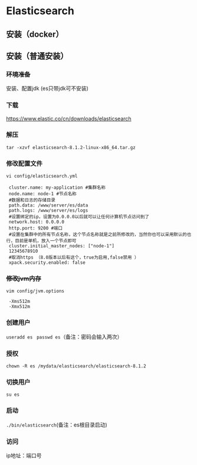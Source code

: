 # Elasticsearch

## 安装（docker）

## 安装（普通安装）

### ~~环境准备~~

安装、配置jdk (es只带jdk可不安装)

### 下载

https://www.elastic.co/cn/downloads/elasticsearch

### 解压

 `tar -xzvf elasticsearch-8.1.2-linux-x86_64.tar.gz`

### 修改配置文件

`vi config/elasticsearch.yml`

```properties
 cluster.name: my-application #集群名称
 node.name: node-1 #节点名称
 #数据和日志的存储目录
 path.data: /www/server/es/data
 path.logs: /www/server/es/logs
 #设置绑定的ip，设置为0.0.0.0以后就可以让任何计算机节点访问到了
 network.host: 0.0.0.0
 http.port: 9200 #端口
 #设置在集群中的所有节点名称，这个节点名称就是之前所修改的，当然你也可以采用默认的也行，目前是单机，放入一个节点即可
 cluster.initial_master_nodes: ["node-1"]
 12345678910
 #取消https （8.0版本以后有这个，true为启用,false禁用 ）
 xpack.security.enabled: false
```

### ~~修改jvm内存~~

`vim config/jvm.options`

```properties
 -Xms512m
 -Xmx512m
```

### 创建用户

`useradd es`
` passwd es`（备注：密码会输入两次）

### 授权

`chown -R es /mydata/elasticsearch/elasticsearch-8.1.2`

### 切换用户

`su es`

### 启动

`./bin/elasticsearch`(备注：es根目录启动)

### 访问

ip地址：端口号
